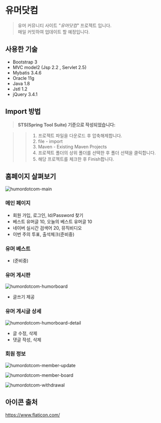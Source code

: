
# 유머닷컴



>유머 커뮤니티 사이트 _"유머닷컴"_ 프로젝트 입니다.  
>매일 커밋하여 업데이트 할 예정입니다.






사용한 기술
---------------------
- Bootstrap 3
- MVC model2 (Jsp 2.2 , Servlet 2.5)
- Mybatis 3.4.6 
- Oracle 11g
- Java 1.8
- Jstl 1.2
- jQuery 3.4.1




Import 방법
---------------------
> **STS(Spring Tool Suite) 기준으로 작성되었습니다:**

>>1. 프로젝트 파일을 다운로드 후 압축해제합니다.
>>2. file - import
>>2. Maven - Existing Maven Projects
>>3. 프로젝트 폴더의 상위 폴더를 선택한 후 폴더 선택을 클릭합니다.
>>4. 해당 프로젝트를 체크한 후 Finish합니다.




홈페이지 살펴보기
---------------------
![humordotcom-main](https://user-images.githubusercontent.com/40911953/71059890-6b334a80-21a7-11ea-924a-dc5fdd3ea088.png)
### 메인 페이지
- 회원 가입, 로그인, Id/Password 찾기
- 베스트 유머글 10, 오늘의 베스트 유머글 10
- 네이버 실시간 검색어 20, 뮤직비디오
- 이번 주의 투표, 출석체크(준비중)



 
### 유머 베스트
- (준비중)




### 유머 게시판
![humordotcom-humorboard](https://user-images.githubusercontent.com/40911953/71060453-dcbfc880-21a8-11ea-8a86-008ce81d82ef.png)
- 글쓰기 제공




### 유머 게시글 상세
![humordotcom-humorboard-detail](https://user-images.githubusercontent.com/40911953/71061008-615f1680-21aa-11ea-9b2c-76c2994b6019.png)
 
- 글 수정, 삭제
- 댓글 작성, 삭제




### 회원 정보
![humordotcom-member-update](https://user-images.githubusercontent.com/40911953/71061476-72f4ee00-21ab-11ea-8516-1572a49c8a97.png)




![humordotcom-member-board](https://user-images.githubusercontent.com/40911953/71061739-13e3a900-21ac-11ea-9b04-96102a783a10.png)




![humordotcom-withdrawal](https://user-images.githubusercontent.com/40911953/71062014-c9aef780-21ac-11ea-98a2-6b44457264e2.png)





아이콘 출처
---------------------
https://www.flaticon.com/